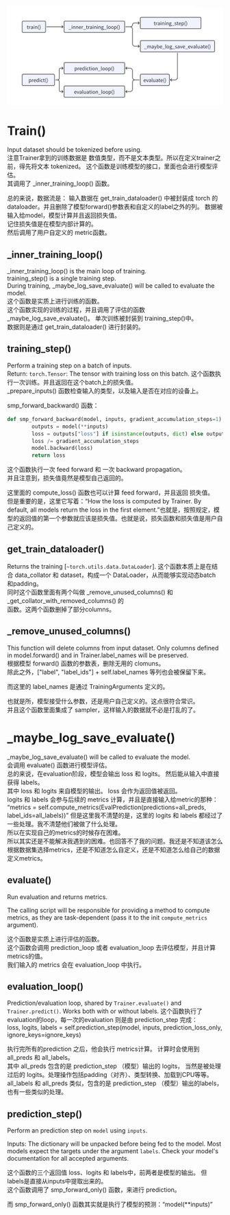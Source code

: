 ![trainer call graph](trainer_call_graph.png)


# Train()
Input dataset should be tokenized before using.  
注意Trainer拿到的训练数据是 数值类型，而不是文本类型。所以在定义trainer之前，得先将文本 tokenized。 
这个函数是训练模型的接口，里面也会进行模型评估。  
其调用了 _inner_training_loop() 函数。

总的来说，数据流是：
输入数据在 get_train_dataloader() 中被封装成 torch 的 dataloader。并且删除了模型forward()参数表和自定义的label之外的列。
数据被输入给model，模型计算并且返回损失值。  
记住损失值是在模型内部计算的。  
然后调用了用户自定义的 metric函数。

## _inner_training_loop()
_inner_training_loop() is the main loop of training.   
training_step() is a single training step.  
During training, _maybe_log_save_evaluate() will be called to evaluate the model.  
这个函数是实质上进行训练的函数。  
这个函数实现的训练的过程，并且调用了评估的函数 _maybe_log_save_evaluate()。
单次训练被封装到 training_step()中。  
数据则是通过 get_train_dataloader() 进行封装的。  

## training_step()
Perform a training step on a batch of inputs.  
Return: `torch.Tensor`: The tensor with training loss on this batch.
这个函数执行一次训练。并且返回在这个batch上的损失值。  
_prepare_inputs() 函数检查输入的类型，以及输入是否在对应的设备上。  

smp_forward_backward() 函数：
```python
def smp_forward_backward(model, inputs, gradient_accumulation_steps=1):
        outputs = model(**inputs)
        loss = outputs["loss"] if isinstance(outputs, dict) else outputs[0]
        loss /= gradient_accumulation_steps
        model.backward(loss)
        return loss
```
这个函数执行一次 feed forward 和 一次 backward propagation。  
并且注意到，损失值竟然是模型自己返回的。  

这里面的 compute_loss() 函数也可以计算 feed forward，并且返回 损失值。  
但是重要的是，这里它写着：“How the loss is computed by Trainer. By default, all models return the loss in the first element.”也就是，按照规定，模型的返回值的第一个参数就应该是损失值。也就是说，损失函数和损失值是用户自己定义的。  


## get_train_dataloader()
Returns the training [`~torch.utils.data.DataLoader`].
这个函数本质上是在结合 data_collator 和 dataset，构成一个 DataLoader，从而能够实现动态batch 和padding。  
同时这个函数里面有两个叫做 _remove_unused_columns() 和 _get_collator_with_removed_columns() 的  
函数。这两个函数删掉了部分columns。  

## _remove_unused_columns()
This function will delete columns from input dataset. Only columns defined in model.forward() and in Trainer.label_names will be preserved.   
根据模型 forward() 函数的参数表，删除无用的 clomuns。  
除此之外，["label", "label_ids"] + self.label_names 等列也会被保留下来。  

而这里的 label_names 是通过 TrainingArguments 定义的。

也就是所，模型接受什么参数，还是用户自己定义的。这点很符合常识。  
并且这个函数里面集成了 sampler，这样输入的数据就不必是打乱的了。  

# _maybe_log_save_evaluate()
_maybe_log_save_evaluate() will be called to evaluate the model.  
会调用 evaluate() 函数进行模型评估。  
总的来说，在evaluation阶段，模型会输出 loss 和 logits。 然后能从输入中直接获得 labels。  
其中 loss 和 logits 来自模型的输出。 loss 会作为返回值被返回。  
logits 和 labels 会参与后续的 metrics 计算，并且是直接输入给metric的那种：
“metrics = self.compute_metrics(EvalPrediction(predictions=all_preds, label_ids=all_labels))”
但是这里我不清楚的是，这里的 logits 和 labels 都经过了一些处理。我不清楚他们被做了什么处理。  
所以在实现自己的metrics的时候存在困难。  
所以其实还是不能解决我遇到的困难。也回答不了我的问题。我还是不知道该怎么根据数据集选择metrics，还是不知道怎么自定义，还是不知道怎么给自己的数据定义metrics。  



## evaluate()
Run evaluation and returns metrics.

The calling script will be responsible for providing a method to compute metrics, as they are task-dependent
(pass it to the init `compute_metrics` argument).

这个函数是实质上进行评估的函数。  
这个函数会调用 prediction_loop 或者 evaluation_loop 去评估模型，并且计算 metrics的值。  
我们输入的 metrics 会在 evaluation_loop 中执行。  

## evaluation_loop()
Prediction/evaluation loop, shared by `Trainer.evaluate()` and `Trainer.predict()`.
Works both with or without labels.
这个函数执行了 evaluation的loop，每一次的evaluation 则是由 prediction_step 完成：  
loss, logits, labels = self.prediction_step(model, inputs, prediction_loss_only, ignore_keys=ignore_keys)

执行完所有的prediction 之后，他会执行 metrics计算。 
计算时会使用到 all_preds 和 all_labels。  
其中 all_preds 包含的是 prediction_step （模型）输出的 logits， 当然是被处理过后的 logits。处理操作包括padding（对齐）、类型转换、加载到CPU等等。  
all_labels 和 all_preds 类似，包含的是 prediction_step （模型）输出的labels， 也有一些类似的处理。  


## prediction_step()
Perform an prediction step on `model` using `inputs`.  

Inputs: The dictionary will be unpacked before being fed to the model. Most models expect the targets under the argument `labels`. Check your model's documentation for all accepted arguments.

这个函数的三个返回值 loss、logits 和 labels中，前两者是模型的输出。 但labels是直接从inputs中提取出来的。  
这个函数调用了 smp_forward_only() 函数，来进行 prediction。  

而 smp_forward_only() 函数其实就是执行了模型的预测：“model(**inputs)”



